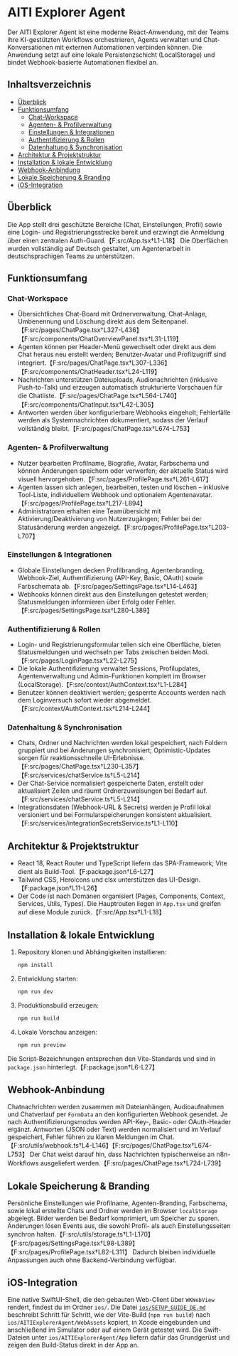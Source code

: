 # AITI Explorer Agent

Der AITI Explorer Agent ist eine moderne React-Anwendung, mit der Teams ihre KI-gestützten Workflows orchestrieren, Agents verwalten und Chat-Konversationen mit externen Automationen verbinden können. Die Anwendung setzt auf eine lokale Persistenzschicht (LocalStorage) und bindet Webhook-basierte Automationen flexibel an.

## Inhaltsverzeichnis
- [Überblick](#überblick)
- [Funktionsumfang](#funktionsumfang)
  - [Chat-Workspace](#chat-workspace)
  - [Agenten- & Profilverwaltung](#agenten--profilverwaltung)
  - [Einstellungen & Integrationen](#einstellungen--integrationen)
  - [Authentifizierung & Rollen](#authentifizierung--rollen)
  - [Datenhaltung & Synchronisation](#datenhaltung--synchronisation)
- [Architektur & Projektstruktur](#architektur--projektstruktur)
- [Installation & lokale Entwicklung](#installation--lokale-entwicklung)
- [Webhook-Anbindung](#webhook-anbindung)
- [Lokale Speicherung & Branding](#lokale-speicherung--branding)
- [iOS-Integration](#ios-integration)

## Überblick
Die App stellt drei geschützte Bereiche (Chat, Einstellungen, Profil) sowie eine Login- und Registrierungsstrecke bereit und erzwingt die Anmeldung über einen zentralen Auth-Guard.【F:src/App.tsx†L1-L18】 Die Oberflächen wurden vollständig auf Deutsch gestaltet, um Agentenarbeit in deutschsprachigen Teams zu unterstützen.

## Funktionsumfang

### Chat-Workspace
- Übersichtliches Chat-Board mit Ordnerverwaltung, Chat-Anlage, Umbenennung und Löschung direkt aus dem Seitenpanel.【F:src/pages/ChatPage.tsx†L327-L436】【F:src/components/ChatOverviewPanel.tsx†L31-L119】
- Agenten können per Header-Menü gewechselt oder direkt aus dem Chat heraus neu erstellt werden; Benutzer-Avatar und Profilzugriff sind integriert.【F:src/pages/ChatPage.tsx†L307-L336】【F:src/components/ChatHeader.tsx†L24-L119】
- Nachrichten unterstützen Dateiuploads, Audionachrichten (inklusive Push-to-Talk) und erzeugen automatisch strukturierte Vorschauen für die Chatliste.【F:src/pages/ChatPage.tsx†L564-L740】【F:src/components/ChatInput.tsx†L42-L305】
- Antworten werden über konfigurierbare Webhooks eingeholt; Fehlerfälle werden als Systemnachrichten dokumentiert, sodass der Verlauf vollständig bleibt.【F:src/pages/ChatPage.tsx†L674-L753】

### Agenten- & Profilverwaltung
- Nutzer bearbeiten Profilname, Biografie, Avatar, Farbschema und können Änderungen speichern oder verwerfen; der aktuelle Status wird visuell hervorgehoben.【F:src/pages/ProfilePage.tsx†L261-L617】
- Agenten lassen sich anlegen, bearbeiten, testen und löschen – inklusive Tool-Liste, individuellem Webhook und optionalem Agentenavatar.【F:src/pages/ProfilePage.tsx†L217-L894】
- Administratoren erhalten eine Teamübersicht mit Aktivierung/Deaktivierung von Nutzerzugängen; Fehler bei der Statusänderung werden angezeigt.【F:src/pages/ProfilePage.tsx†L203-L707】

### Einstellungen & Integrationen
- Globale Einstellungen decken Profilbranding, Agentenbranding, Webhook-Ziel, Authentifizierung (API-Key, Basic, OAuth) sowie Farbschemata ab.【F:src/pages/SettingsPage.tsx†L14-L463】
- Webhooks können direkt aus den Einstellungen getestet werden; Statusmeldungen informieren über Erfolg oder Fehler.【F:src/pages/SettingsPage.tsx†L280-L389】

### Authentifizierung & Rollen
- Login- und Registrierungsformular teilen sich eine Oberfläche, bieten Statusmeldungen und wechseln per Tabs zwischen beiden Modi.【F:src/pages/LoginPage.tsx†L22-L275】
- Die lokale Authentifizierung verwaltet Sessions, Profilupdates, Agentenverwaltung und Admin-Funktionen komplett im Browser (LocalStorage).【F:src/context/AuthContext.tsx†L1-L284】
- Benutzer können deaktiviert werden; gesperrte Accounts werden nach dem Loginversuch sofort wieder abgemeldet.【F:src/context/AuthContext.tsx†L214-L244】

### Datenhaltung & Synchronisation
- Chats, Ordner und Nachrichten werden lokal gespeichert, nach Foldern gruppiert und bei Änderungen synchronisiert; Optimistic-Updates sorgen für reaktionsschnelle UI-Erlebnisse.【F:src/pages/ChatPage.tsx†L230-L357】【F:src/services/chatService.ts†L5-L214】
- Der Chat-Service normalisiert gespeicherte Daten, erstellt oder aktualisiert Zeilen und räumt Ordnerzuweisungen bei Bedarf auf.【F:src/services/chatService.ts†L5-L214】
- Integrationsdaten (Webhook-URL & Secrets) werden je Profil lokal versioniert und bei Formularspeicherungen konsistent aktualisiert.【F:src/services/integrationSecretsService.ts†L1-L110】

## Architektur & Projektstruktur
- React 18, React Router und TypeScript liefern das SPA-Framework; Vite dient als Build-Tool.【F:package.json†L6-L27】
- Tailwind CSS, Heroicons und clsx unterstützen das UI-Design.【F:package.json†L11-L26】
- Der Code ist nach Domänen organisiert (Pages, Components, Context, Services, Utils, Types). Die Hauptrouten liegen in `App.tsx` und greifen auf diese Module zurück.【F:src/App.tsx†L1-L18】

## Installation & lokale Entwicklung
1. Repository klonen und Abhängigkeiten installieren:
   ```bash
   npm install
   ```
2. Entwicklung starten:
   ```bash
   npm run dev
   ```
3. Produktionsbuild erzeugen:
   ```bash
   npm run build
   ```
4. Lokale Vorschau anzeigen:
   ```bash
   npm run preview
   ```
Die Script-Bezeichnungen entsprechen den Vite-Standards und sind in `package.json` hinterlegt.【F:package.json†L6-L27】

## Webhook-Anbindung
Chatnachrichten werden zusammen mit Dateianhängen, Audioaufnahmen und Chatverlauf per `FormData` an den konfigurierten Webhook gesendet. Je nach Authentifizierungsmodus werden API-Key-, Basic- oder OAuth-Header ergänzt. Antworten (JSON oder Text) werden normalisiert und im Verlauf gespeichert, Fehler führen zu klaren Meldungen im Chat.【F:src/utils/webhook.ts†L4-L146】【F:src/pages/ChatPage.tsx†L674-L753】 Der Chat weist darauf hin, dass Nachrichten typischerweise an n8n-Workflows ausgeliefert werden.【F:src/pages/ChatPage.tsx†L724-L739】

## Lokale Speicherung & Branding
Persönliche Einstellungen wie Profilname, Agenten-Branding, Farbschema, sowie lokal erstellte Chats und Ordner werden im Browser `localStorage` abgelegt. Bilder werden bei Bedarf komprimiert, um Speicher zu sparen. Änderungen lösen Events aus, die sowohl Profil- als auch Einstellungsseiten synchron halten.【F:src/utils/storage.ts†L1-L170】【F:src/pages/SettingsPage.tsx†L98-L389】【F:src/pages/ProfilePage.tsx†L82-L311】 Dadurch bleiben individuelle Anpassungen auch ohne Backend-Verbindung verfügbar.

## iOS-Integration
Eine native SwiftUI-Shell, die den gebauten Web-Client über `WKWebView` rendert, findest du im Ordner `ios/`. Die Datei [`ios/SETUP_GUIDE_DE.md`](ios/SETUP_GUIDE_DE.md) beschreibt Schritt für Schritt, wie der Vite-Build (`npm run build`) nach `ios/AITIExplorerAgent/WebAssets` kopiert, in Xcode eingebunden und anschließend im Simulator oder auf einem Gerät getestet wird. Die Swift-Dateien unter `ios/AITIExplorerAgent/App` liefern dafür das Grundgerüst und zeigen den Build-Status direkt in der App an.
